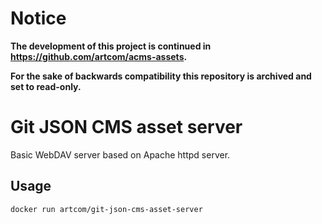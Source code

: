 # Notice

**The development of this project is continued in https://github.com/artcom/acms-assets.**

**For the sake of backwards compatibility this repository is archived and set to read-only.**

# Git JSON CMS asset server
Basic WebDAV server based on Apache httpd server.

## Usage
```bash
docker run artcom/git-json-cms-asset-server
```
